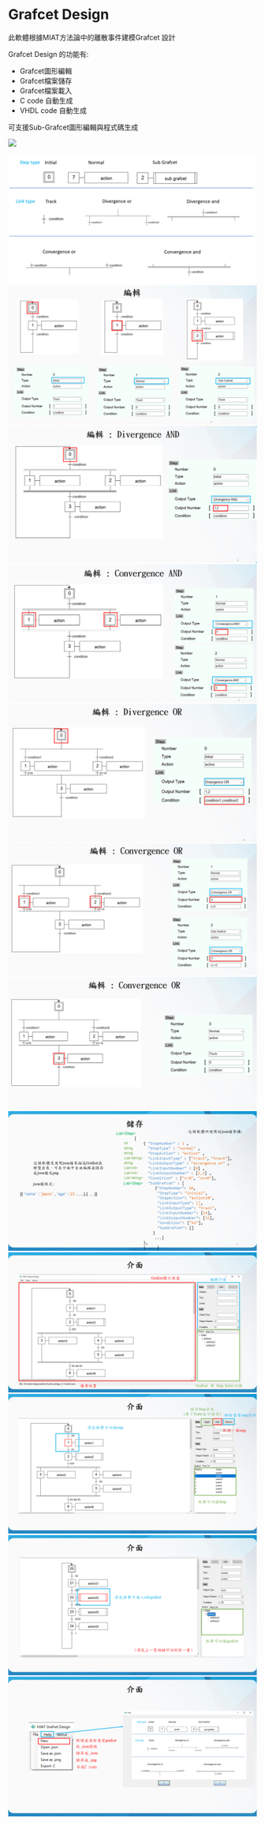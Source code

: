 # Grafcet Design

此軟體根據MIAT方法論中的離散事件建模Grafcet 設計

Grafcet Design 的功能有:
- Grafcet圖形編輯
- Grafcet檔案儲存
- Grafcet檔案載入
- C code 自動生成
- VHDL code 自動生成

可支援Sub-Grafcet圖形編輯與程式碼生成

![](https://hackmd.io/_uploads/rku8hBcv3.png)


![](https://github.com/jason19990305/Grafcet-Design/blob/main/images/help_type.png)
![](https://github.com/jason19990305/Grafcet-Design/blob/main/images/p4.png)
![](https://github.com/jason19990305/Grafcet-Design/blob/main/images/p5.png)
![](https://github.com/jason19990305/Grafcet-Design/blob/main/images/p6.png)
![](https://github.com/jason19990305/Grafcet-Design/blob/main/images/p7.png)
![](https://github.com/jason19990305/Grafcet-Design/blob/main/images/p8.png)
![](https://github.com/jason19990305/Grafcet-Design/blob/main/images/p9.png)
![](https://github.com/jason19990305/Grafcet-Design/blob/main/images/p10.png)
![](https://github.com/jason19990305/Grafcet-Design/blob/main/images/p11.png)
![](https://github.com/jason19990305/Grafcet-Design/blob/main/images/p12.png)
![](https://github.com/jason19990305/Grafcet-Design/blob/main/images/p13.png)
![](https://github.com/jason19990305/Grafcet-Design/blob/main/images/p14.png)
